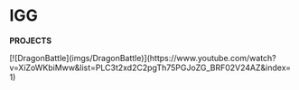 # IGG
 
<b> PROJECTS </b>

<p>[![DragonBattle](imgs/DragonBattle)](https://www.youtube.com/watch?v=XiZoWKbiMww&list=PLC3t2xd2C2pgTh75PGJoZG_BRF02V24AZ&index=1)</p>
